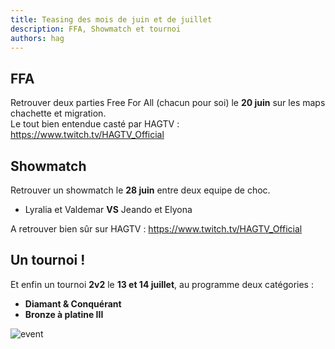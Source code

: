 ```yaml
---
title: Teasing des mois de juin et de juillet
description: FFA, Showmatch et tournoi
authors: hag
---
```


## FFA
Retrouver deux parties Free For All (chacun pour soi) le **20 juin** sur les maps chachette et migration. <br/>
Le tout bien entendue casté par HAGTV : https://www.twitch.tv/HAGTV_Official

## Showmatch
Retrouver un showmatch le **28 juin** entre deux equipe de choc.<br/>
 * Lyralia et Valdemar **VS** Jeando et Elyona

A retrouver bien sûr sur HAGTV : https://www.twitch.tv/HAGTV_Official

## Un tournoi !
Et enfin un tournoi **2v2** le **13 et 14 juillet**, au programme deux catégories :
  * **Diamant & Conquérant**
  * **Bronze à platine III**

![event](/img/organisations/hag/Teasing_3_events.png)